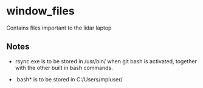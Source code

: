 window_files
============

Contains files important to the lidar laptop

Notes
-----

- rsync.exe is to be stored in /usr/bin/ when git bash is activated,
  together with the other built in bash commands.

- .bash* is to be stored in C:/Users/mpluser/
